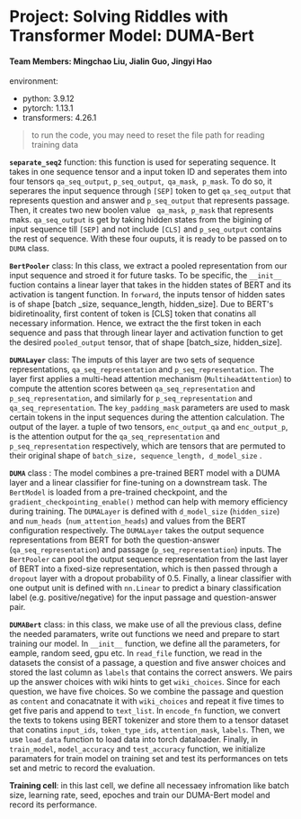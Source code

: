 # Project: Solving Riddles with Transformer Model: DUMA-Bert

#### Team Members: Mingchao Liu, Jialin Guo, Jingyi Hao

environment:

* python: 3.9.12
* pytorch: 1.13.1
* transformers: 4.26.1

>  to run the code, you may need to reset the file path for reading training data


**`separate_seq2`** function: this function is used for seperating sequence. It takes in one sequence tensor and a input token ID and seperates them into four tensors `qa_seq_output`, `p_seq_output`,` qa_mask`,` p_mask`. To do so, it seperares the input sequence through `[SEP]` token to get `qa_seq_output` that represents question and answer and `p_seq_output` that represents passage. Then, it creates two new boolen value ` qa_mask`,` p_mask` that represents maks. `qa_seq_output` is get by taking hidden states from the bigining of input sequence till `[SEP]` and not include `[CLS]` and `p_seq_output` contains the rest of sequence. With these four ouputs, it is ready to be passed on to `DUMA` class.



**`BertPooler`** class: In this class, we extract a pooled representation from our input sequence and stroed it for future tasks. To be specific, the `__init__` fuction contains a linear layer that takes in the hidden states of BERT and its activation is tangent function. In `forward`, the inputs tensor of hidden sates is of shape [batch _size, sequance_length, hidden_size]. Due to BERT's bidiretinoality, first content of token is [CLS] token that conatins all necessary information. Hence, we extract the the first token in each sequence and pass that through linear layer and activation function to get the desired `pooled_output` tensor, that of shape [batch_size, hidden_size].



**`DUMALayer`** class: The imputs of this layer are two sets of sequence representations, `qa_seq_representation` and `p_seq_representation`. The layer first applies a multi-head attention mechanism (`MultiheadAttention`) to compute the attention scores between `qa_seq_representation` and `p_seq_representation`, and similarly for `p_seq_representation` and `qa_seq_representation`. The `key_padding_mask` parameters are used to mask certain tokens in the input sequences during the attention calculation. The output of the layer. a tuple of two tensors, `enc_output_qa` and `enc_output_p`, is the attention output for the `qa_seq_representation` and `p_seq_representation` respectively, which are tensors that are permuted to their original shape of `batch_size, sequence_length, d_model_size` .



**`DUMA`** class : The model combines a pre-trained BERT model with a DUMA layer and a linear classifier for fine-tuning on a downstream task. The `BertModel` is loaded from a pre-trained checkpoint, and the `gradient_checkpointing_enable()` method can help with memory efficiency during training. The `DUMALayer` is defined with `d_model_size` (`hidden_size`) and `num_heads `(`num_attention_heads`) and  values from the BERT configuration respectively. The `DUMALayer` takes the output sequence representations from BERT for both the question-answer (`qa_seq_representation`) and passage (`p_seq_representation`) inputs. The `BertPooler` can pool the output sequence representation from the last layer of BERT into a fixed-size representation, which is then passed through a `dropout` layer with a dropout probability of 0.5. Finally, a linear classifier with one output unit is defined with `nn.Linear` to predict a binary classification label (e.g. positive/negative) for the input passage and question-answer pair.



**`DUMABert`** class: in this class, we make use of all the previous class, define the needed paramaters, write out functions we need and prepare to start training our model. In `__init__` function, we define all the parameters, for eample, random seed, gpu etc. In `read_file` function, we read in the datasets the consist of a passage, a question and five answer choices and stored the last column as `labels` that contains the correct answers. We pairs up the answer choices with wiki hints to get `wiki_choices`. Since for each question, we have five choices.  So we combine the passage and question as `content` and conacatnate it with `wiki_choices` and repeat it five times to get five paris and append to `text_list`. In `encode_fn` function, we convert the texts to tokens using BERT tokenizer and store them to a tensor dataset that conatins `input_ids`, `token_type_ids`, `attention_mask`, `labels`. Then, we use `load_data` function to load data into torch dataloader. Finally, in `train_model`, `model_accuracy` and `test_accuracy` function, we initialize paramaters for  train model on training set and test its performances on tets set and metric to record the evaluation.



**Training cell**: in this last cell, we define all necessaey infromation like batch size, learning rate, seed, epoches and train our DUMA-Bert model and record its performance.


